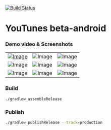 [![Build Status](https://app.bitrise.io/app/a9d4a801d16aeb4b/status.svg?token=SDRq0hjKAYskAcf_d7IKZw)](https://app.bitrise.io/app/a9d4a801d16aeb4b)

# YouTunes beta-android

### Demo video & Screenshots

| | | |
|:-------------------------:|:-------------------------:|:-------------------------:|
|[![Image](https://i.imgur.com/cFcwXvy.png)](https://streamable.com/hn2hjt)  |  ![Image](/art/screenshots/source/1.png?raw=true)|![Image](/art/screenshots/source/2.png?raw=true)|
|![Image](/art/screenshots/source/3.png?raw=true)  |  ![Image](/art/screenshots/source/4.png?raw=true)|![Image](/art/screenshots/source/5.png?raw=true)|
|![Image](/art/screenshots/source/6.png?raw=true)  |  ![Image](/art/screenshots/source/7.png?raw=true)|![Image](/art/screenshots/source/8.png?raw=true)|


### Build

```bash
./gradlew assembleRelease
```

### Publish

```bash
./gradlew publishRelease --track=production
```
